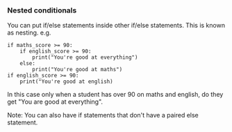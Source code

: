 ### Nested conditionals
You can put if/else statements inside other if/else statements. This is known as nesting.
e.g.

```
if maths_score >= 90:
    if english_score >= 90:
        print("You're good at everything")
    else:
        print("You're good at maths")
if english_score >= 90:
    print("You're good at english)
```

In this case only when a student has over 90 on maths and english, do they get "You are good at everything".

Note: You can also have if statements that don't have a paired else statement.
